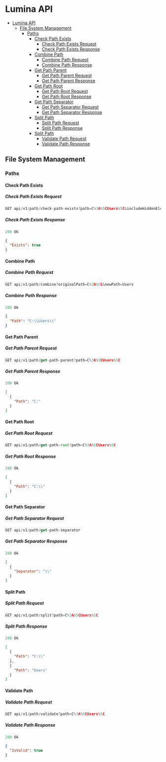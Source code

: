 # Lumina API

- [Lumina API](#lumina-api)
  - [File System Management](#file-system-management)
    - [Paths](#paths)
      - [Check Path Exists](#check-path-exists)
        - [Check Path Exists Request](#check-path-exists-request)
        - [Check Path Exists Response](#check-path-exists-response)
      - [Combine Path](#combine-path)
        - [Combine Path Request](#combine-path-request)
        - [Combine Path Response](#combine-path-response)
      - [Get Path Parent](#get-path-parent)
        - [Get Path Parent Request](#get-path-parent-request)
        - [Get Path Parent Response](#get-path-parent-response)
      - [Get Path Root](#get-path-root)
        - [Get Path Root Request](#get-path-root-request)
        - [Get Path Root Response](#get-path-root-response)
      - [Get Path Separator](#get-path-separator)
        - [Get Path Separator Request](#get-path-separator-request)
        - [Get Path Separator Response](#get-path-separator-response)
      - [Split Path](#split-path)
        - [Split Path Request](#split-path-request)
        - [Split Path Response](#split-path-response)
      - [Split Path](#split-path)
        - [Validate Path Request](#validate-path-request)
        - [Validate Path Response](#validate-path-response)

## File System Management

### Paths

#### Check Path Exists

##### Check Path Exists Request

```js
GET api/v1/path/check-path-exists?path=C%3A%5CUsers%5C&includeHiddenElements=true
```

##### Check Path Exists Response

```js
200 Ok
```

```json
{
  "Exists": true
}
```

#### Combine Path

##### Combine Path Request

```js
GET api/v1/path/combine?originalPath=C%3A%5C&newPath=Users
```

##### Combine Path Response

```js
200 Ok
```

```json
{
  "Path": "C:\\Users\\"
}
```

#### Get Path Parent

##### Get Path Parent Request

```js
GET api/v1/path/get-path-parent?path=C%3A%5CUsers%5C
```

##### Get Path Parent Response

```js
200 Ok
```

```json
[
  {
    "Path": "C:"
  }
]
```

#### Get Path Root

##### Get Path Root Request

```js
GET api/v1/path/get-path-root?path=C%3A%5CUsers%5C
```

##### Get Path Root Response

```js
200 Ok
```

```json
[
  {
    "Path": "C:\\"
  }
]
```

#### Get Path Separator

##### Get Path Separator Request

```js
GET api/v1/path/get-path-separator
```

##### Get Path Separator Response

```js
200 Ok
```

```json
[
  {
    "Separator": "\\"
  }
]
```

#### Split Path 

##### Split Path Request

```js
GET api/v1/path/split?path=C%3A%5CUsers%5C
```

##### Split Path Response

```js
200 Ok
```

```json
[
  {
    "Path": "C:\\"
  },
  {
    "Path": "Users"
  }
]
```

#### Validate Path 

##### Validate Path Request

```js
GET api/v1/path/validate?path=C%3A%5CUsers%5C
```

##### Validate Path Response

```js
200 Ok
```

```json
{
  "IsValid": true
}
```
